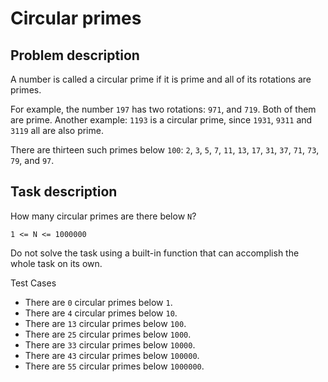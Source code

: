 # Circular primes

## Problem description

A number is called a circular prime if it is prime and all of its rotations are primes.

For example, the number `197` has two rotations: `971`, and `719`.  Both of them are prime.
Another example: `1193` is a circular prime, since `1931`, `9311` and `3119` all are also prime.

There are thirteen such primes below `100`: `2`, `3`, `5`, `7`, `11`, `13`, `17`, `31`, `37`, `71`, `73`, `79`, and `97`.

## Task description

How many circular primes are there below `N`?

```
1 <= N <= 1000000
```

Do not solve the task using a built-in function that can accomplish the whole task on its own.

Test Cases

* There are `0` circular primes below `1`.
* There are `4` circular primes below `10`.
* There are `13` circular primes below `100`. 
* There are `25` circular primes below `1000`. 
* There are `33` circular primes below `10000`. 
* There are `43` circular primes below `100000`. 
* There are `55` circular primes below `1000000`.
